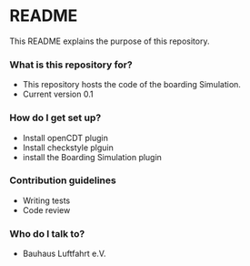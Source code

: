 # README #

This README explains the purpose of this repository.

### What is this repository for? ###

* This repository hosts the code of the boarding Simulation.
* Current version 0.1

### How do I get set up? ###

* Install openCDT plugin 
* Install checkstyle plguin
* install the Boarding Simulation plugin 

### Contribution guidelines ###

* Writing tests
* Code review


### Who do I talk to? ###

* Bauhaus Luftfahrt e.V.
